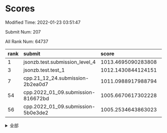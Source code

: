 # Scores

Modified Time: 2022-01-23 03:51:47

Submit Num: 207

All Rank Num: 64737

| rank |               submit               |       score        |       sigma        | pk_num |
| :--- | :--------------------------------- | :----------------- | :----------------- | :----- |
| 1    | jsonzb.test.submission_level_4     | 1013.4695090283808 | 0.81121038937523   | 1252   |
| 3    | jsonzb.test.test_1                 | 1012.1430844124151 | 0.7767991921370229 | 1254   |
| 7    | cpp.21_12_24.submission-2b2ea0d7   | 1011.0988917988794 | 0.7783963849725981 | 1252   |
| 54   | cpp.2022_01_09.submission-816672bd | 1005.6670617302228 | 0.7365486412702504 | 1253   |
| 56   | cpp.2022_01_09.submission-5b0e3de2 | 1005.2534643863023 | 0.7199713396127879 | 1246   |


<details>
<summary>全部</summary>

| rank |                 submit                 |       score        |       sigma        | pk_num |
| :--- | :------------------------------------- | :----------------- | :----------------- | :----- |
| 1    | jsonzb.test.submission_level_4         | 1013.4695090283808 | 0.81121038937523   | 1252   |
| 2    | gobigger.level_3.submission_level_3_4  | 1012.2504970168908 | 0.7917030925794417 | 1252   |
| 3    | jsonzb.test.test_1                     | 1012.1430844124151 | 0.7767991921370229 | 1254   |
| 4    | gobigger.level_3.submission_level_3_40 | 1011.4009591903739 | 0.7788715922892672 | 1245   |
| 5    | gobigger.level_3.submission_level_3_34 | 1011.2643971140932 | 0.7826228382792181 | 1252   |
| 6    | gobigger.level_3.submission_level_3_35 | 1011.1154596538372 | 0.7881380197163392 | 1249   |
| 7    | cpp.21_12_24.submission-2b2ea0d7       | 1011.0988917988794 | 0.7783963849725981 | 1252   |
| 8    | gobigger.level_3.submission_level_3_43 | 1011.0953753597736 | 0.7695574528142318 | 1250   |
| 9    | gobigger.level_3.submission_level_3_26 | 1010.8305178570077 | 0.7667268763866952 | 1247   |
| 10   | gobigger.level_3.submission_level_3_46 | 1010.6586260777887 | 0.7441821857850803 | 1253   |
| 11   | gobigger.level_3.submission_level_3_45 | 1010.623682197688  | 0.7834388330664133 | 1251   |
| 12   | gobigger.level_3.submission_level_3_8  | 1010.5211139978769 | 0.7726879514901097 | 1252   |
| 13   | gobigger.level_3.submission_level_3_12 | 1010.4767712999349 | 0.7554272121044494 | 1247   |
| 14   | gobigger.level_3.submission_level_3_21 | 1010.4534669409904 | 0.7641707632685397 | 1245   |
| 15   | gobigger.level_3.submission_level_3_15 | 1010.3050027825888 | 0.7757535619703425 | 1253   |
| 16   | gobigger.level_3.submission_level_3_25 | 1010.2847347518849 | 0.766873747565931  | 1249   |
| 17   | gobigger.level_3.submission_level_3_23 | 1010.2802593508883 | 0.7610619495810543 | 1253   |
| 18   | gobigger.level_3.submission_level_3_42 | 1010.2707355960229 | 0.7832247519538205 | 1250   |
| 19   | gobigger.level_3.submission_level_3_13 | 1010.2360728603552 | 0.7531844171945707 | 1252   |
| 20   | gobigger.level_3.submission_level_3_5  | 1010.211841032271  | 0.7537633836428914 | 1251   |
| 21   | gobigger.level_3.submission_level_3_2  | 1010.1078010453073 | 0.7552124211371242 | 1251   |
| 22   | gobigger.level_3.submission_level_3_29 | 1010.0984733665726 | 0.7526278438474046 | 1252   |
| 23   | gobigger.level_3.submission_level_3_14 | 1010.0935669403207 | 0.754104508867972  | 1249   |
| 24   | gobigger.level_3.submission_level_3_6  | 1010.0822804763175 | 0.7706067874832472 | 1249   |
| 25   | gobigger.level_3.submission_level_3_37 | 1010.047306718731  | 0.7344787933411128 | 1248   |
| 26   | gobigger.level_3.submission_level_3_32 | 1010.0352171826654 | 0.7672783810814789 | 1250   |
| 27   | gobigger.level_3.submission_level_3_11 | 1010.0339848120136 | 0.7556181691350407 | 1250   |
| 28   | gobigger.level_3.submission_level_3_49 | 1009.8967935492553 | 0.7553264277929438 | 1252   |
| 29   | gobigger.level_3.submission_level_3_10 | 1009.8386384402656 | 0.7583053909327288 | 1253   |
| 30   | gobigger.level_3.submission_level_3_33 | 1009.8303604600887 | 0.7490344267824752 | 1248   |
| 31   | gobigger.level_3.submission_level_3_24 | 1009.8229558968092 | 0.7571354052044349 | 1248   |
| 32   | gobigger.level_3.submission_level_3_22 | 1009.7790645672015 | 0.7403785425259929 | 1249   |
| 33   | gobigger.level_3.submission_level_3_0  | 1009.7103173818629 | 0.7698709141324828 | 1249   |
| 34   | gobigger.level_3.submission_level_3_18 | 1009.6518356588199 | 0.7366232467444047 | 1251   |
| 35   | gobigger.level_3.submission_level_3_9  | 1009.607357114231  | 0.7450948948734181 | 1253   |
| 36   | gobigger.level_3.submission_level_3_30 | 1009.5627935643892 | 0.7486420763916712 | 1252   |
| 37   | gobigger.level_3.submission_level_3_38 | 1009.5402858493372 | 0.760677154342876  | 1247   |
| 38   | gobigger.level_3.submission_level_3_1  | 1009.5286337461329 | 0.7345832739137729 | 1249   |
| 39   | gobigger.level_3.submission_level_3_36 | 1009.4691427784645 | 0.7771190909955729 | 1253   |
| 40   | gobigger.level_3.submission_level_3_41 | 1009.4115484634344 | 0.7295392828677165 | 1251   |
| 41   | gobigger.level_3.submission_level_3_19 | 1009.403895509181  | 0.7748277000849588 | 1245   |
| 42   | gobigger.level_3.submission_level_3_28 | 1009.2880549833486 | 0.7458995538705697 | 1245   |
| 43   | gobigger.level_3.submission_level_3_27 | 1009.1540337438844 | 0.7401377943577241 | 1246   |
| 44   | gobigger.level_3.submission_level_3_47 | 1009.0629440119425 | 0.7392713336205209 | 1253   |
| 45   | gobigger.level_3.submission_level_3_3  | 1009.0066329673515 | 0.7510839367896814 | 1252   |
| 46   | gobigger.level_3.submission_level_3_16 | 1008.926726918585  | 0.7537035609133939 | 1250   |
| 47   | gobigger.level_3.submission_level_3_48 | 1008.8590894861718 | 0.7502483130044982 | 1250   |
| 48   | gobigger.level_3.submission_level_3_17 | 1008.8482180115234 | 0.7527599265987704 | 1244   |
| 49   | gobigger.level_3.submission_level_3_7  | 1008.6897890890225 | 0.7405690110404692 | 1247   |
| 50   | gobigger.level_3.submission_level_3_44 | 1008.4697128792408 | 0.7289841244506453 | 1253   |
| 51   | gobigger.level_3.submission_level_3_39 | 1008.3558420909964 | 0.756071379240694  | 1258   |
| 52   | gobigger.level_3.submission_level_3_31 | 1008.1535974032729 | 0.7296431843983017 | 1247   |
| 53   | gobigger.level_3.submission_level_3_20 | 1007.5719067250507 | 0.7413472123094721 | 1250   |
| 54   | cpp.2022_01_09.submission-816672bd     | 1005.6670617302228 | 0.7365486412702504 | 1253   |
| 55   | gobigger.level_1.submission_level_1_3  | 1005.3196500541184 | 0.7230597249859056 | 1251   |
| 56   | cpp.2022_01_09.submission-5b0e3de2     | 1005.2534643863023 | 0.7199713396127879 | 1246   |
| 57   | gobigger.level_1.submission_level_1_48 | 1004.7396306784874 | 0.7167898688608181 | 1252   |
| 58   | gobigger.level_1.submission_level_1_12 | 1004.6666962956301 | 0.7098879579905142 | 1257   |
| 59   | gobigger.level_1.submission_level_1_23 | 1004.536113430164  | 0.7238622701730871 | 1253   |
| 60   | gobigger.level_1.submission_level_1_5  | 1004.5016938086384 | 0.7454461881716106 | 1249   |
| 61   | gobigger.level_1.submission_level_1_24 | 1004.4932686932472 | 0.7184601475468128 | 1255   |
| 62   | gobigger.level_1.submission_level_1_39 | 1004.4140680972612 | 0.7317436472902414 | 1256   |
| 63   | gobigger.level_1.submission_level_1_28 | 1004.2073511937177 | 0.7181463212530484 | 1254   |
| 64   | gobigger.level_1.submission_level_1_37 | 1004.0691235313327 | 0.718990245735018  | 1249   |
| 65   | gobigger.level_1.submission_level_1_46 | 1004.0304030886856 | 0.7106699489914122 | 1251   |
| 66   | gobigger.level_1.submission_level_1_26 | 1003.9285561796164 | 0.7206852184293617 | 1251   |
| 67   | gobigger.level_1.submission_level_1_45 | 1003.8975433036557 | 0.7252132035583082 | 1249   |
| 68   | gobigger.level_1.submission_level_1_32 | 1003.8522597886805 | 0.7161198433159873 | 1254   |
| 69   | gobigger.level_1.submission_level_1_35 | 1003.7095400782364 | 0.7206174126186302 | 1255   |
| 70   | gobigger.level_1.submission_level_1_19 | 1003.6487650177312 | 0.7135298088758002 | 1248   |
| 71   | gobigger.level_1.submission_level_1_17 | 1003.6429137882391 | 0.7088383281077061 | 1251   |
| 72   | gobigger.level_1.submission_level_1_43 | 1003.6120392801408 | 0.7080075608201483 | 1251   |
| 73   | gobigger.level_1.submission_level_1_15 | 1003.6100356065025 | 0.7140934101418532 | 1254   |
| 74   | gobigger.level_1.submission_level_1_21 | 1003.5836986788034 | 0.7223716762231828 | 1252   |
| 75   | gobigger.level_1.submission_level_1_29 | 1003.499308967454  | 0.704859229327216  | 1257   |
| 76   | gobigger.level_1.submission_level_1_27 | 1003.4936654687855 | 0.7040037683784298 | 1249   |
| 77   | gobigger.level_1.submission_level_1_33 | 1003.4684884067175 | 0.7183442622987033 | 1246   |
| 78   | gobigger.level_1.submission_level_1_13 | 1003.4667291240696 | 0.7238659420622034 | 1254   |
| 79   | gobigger.level_1.submission_level_1_20 | 1003.4622054261231 | 0.7096761570258542 | 1253   |
| 80   | gobigger.level_1.submission_level_1_7  | 1003.4149357349659 | 0.7165741695543412 | 1248   |
| 81   | gobigger.level_1.submission_level_1_44 | 1003.3805865698401 | 0.7148134149155567 | 1250   |
| 82   | gobigger.level_1.submission_level_1_10 | 1003.3504143991654 | 0.7220911830825795 | 1248   |
| 83   | gobigger.level_1.submission_level_1_11 | 1003.32634470504   | 0.722072077596984  | 1249   |
| 84   | gobigger.level_1.submission_level_1_9  | 1003.3154617913758 | 0.7061966497283185 | 1249   |
| 85   | gobigger.level_1.submission_level_1_38 | 1003.2413780063342 | 0.71791474014309   | 1255   |
| 86   | gobigger.level_1.submission_level_1_25 | 1003.2019647906073 | 0.7185571812573369 | 1252   |
| 87   | gobigger.level_1.submission_level_1_14 | 1003.1234523608175 | 0.7130406834835481 | 1251   |
| 88   | gobigger.level_1.submission_level_1_47 | 1003.1081662470897 | 0.716966774336763  | 1247   |
| 89   | gobigger.level_1.submission_level_1_31 | 1003.0787629691507 | 0.7071605734140766 | 1250   |
| 90   | gobigger.level_1.submission_level_1_2  | 1002.9722068017251 | 0.7134686652781694 | 1251   |
| 91   | gobigger.level_1.submission_level_1_30 | 1002.9630883547242 | 0.7202615614176301 | 1250   |
| 92   | gobigger.level_1.submission_level_1_4  | 1002.9129046052461 | 0.7312992987347912 | 1255   |
| 93   | gobigger.level_1.submission_level_1_6  | 1002.8823767955063 | 0.7109379445511259 | 1254   |
| 94   | gobigger.level_1.submission_level_1_34 | 1002.86394516698   | 0.7167723652030096 | 1248   |
| 95   | gobigger.level_1.submission_level_1_36 | 1002.82759873158   | 0.7031252087153655 | 1251   |
| 96   | gobigger.level_1.submission_level_1_42 | 1002.7639791467994 | 0.7087151434292032 | 1257   |
| 97   | gobigger.level_1.submission_level_1_41 | 1002.720912541406  | 0.7070755906862327 | 1251   |
| 98   | gobigger.level_1.submission_level_1_22 | 1002.6275870925457 | 0.7061855066656867 | 1252   |
| 99   | gobigger.level_1.submission_level_1_1  | 1002.6187302393636 | 0.7116261228003881 | 1253   |
| 100  | gobigger.level_1.submission_level_1_16 | 1002.5719767138122 | 0.7168587824817444 | 1257   |
| 101  | gobigger.level_1.submission_level_1_18 | 1002.4713356400542 | 0.714368317531018  | 1249   |
| 102  | gobigger.level_1.submission_level_1_49 | 1002.4204233060366 | 0.7142116369686838 | 1251   |
| 103  | gobigger.level_1.submission_level_1_0  | 1002.2549889473086 | 0.7077998479175589 | 1254   |
| 104  | gobigger.level_1.submission_level_1_40 | 1001.8379459201393 | 0.711999046830167  | 1258   |
| 105  | gobigger.level_1.submission_level_1_8  | 1001.5208848778922 | 0.7038847292725069 | 1255   |
| 106  | gobigger.random.submission_random_35   | 997.4833069101111  | 0.713869568860801  | 1246   |
| 107  | gobigger.random.submission_random_47   | 997.0150241831514  | 0.7020054156253389 | 1252   |
| 108  | gobigger.random.submission_random_37   | 996.7367329876901  | 0.7019466121185024 | 1246   |
| 109  | gobigger.random.submission_random_13   | 996.6494643507293  | 0.7233392065222813 | 1252   |
| 110  | gobigger.random.submission_random_31   | 996.6181599993213  | 0.7076596981362785 | 1255   |
| 111  | gobigger.random.submission_random_17   | 996.6178713864094  | 0.7110577363934503 | 1248   |
| 112  | gobigger.random.submission_random_4    | 996.5472450680411  | 0.6963669717017175 | 1249   |
| 113  | gobigger.random.submission_random_26   | 996.5381379868363  | 0.7052097968417038 | 1251   |
| 114  | gobigger.random.submission_random_41   | 996.5126347208012  | 0.7062595927128343 | 1255   |
| 115  | gobigger.random.submission_random_45   | 996.5099856386319  | 0.7134453856016734 | 1244   |
| 116  | gobigger.random.submission_random_14   | 996.5026662347461  | 0.7183573171446505 | 1255   |
| 117  | gobigger.random.submission_random_33   | 996.4984253663539  | 0.7078382826005932 | 1245   |
| 118  | gobigger.random.submission_random_3    | 996.4720235954076  | 0.7012444469264115 | 1254   |
| 119  | gobigger.random.submission_random_46   | 996.3886272966893  | 0.7127974406133897 | 1250   |
| 120  | gobigger.random.submission_random_5    | 996.310400754167   | 0.7096382361233234 | 1250   |
| 121  | gobigger.random.submission_random_28   | 996.241919219175   | 0.7088671292437375 | 1253   |
| 122  | gobigger.random.submission_random_16   | 996.1953454957306  | 0.707214279768872  | 1253   |
| 123  | gobigger.random.submission_random_44   | 996.1259487456091  | 0.720617609282329  | 1248   |
| 124  | gobigger.random.submission_random_1    | 995.9863419385522  | 0.7199593606285865 | 1249   |
| 125  | gobigger.random.submission_random_36   | 995.9831412223081  | 0.7100480253082234 | 1249   |
| 126  | gobigger.random.submission_random_20   | 995.9367107778572  | 0.7057804870488494 | 1249   |
| 127  | gobigger.random.submission_random_40   | 995.9257992641125  | 0.7167622557590368 | 1255   |
| 128  | gobigger.random.submission_random_29   | 995.7925844096779  | 0.7267342411853858 | 1252   |
| 129  | gobigger.random.submission_random_30   | 995.7488773202166  | 0.7057832254690054 | 1243   |
| 130  | gobigger.random.submission_random_7    | 995.7327144378113  | 0.7067231902857266 | 1250   |
| 131  | gobigger.random.submission_random_39   | 995.7123543229543  | 0.6970791487218961 | 1256   |
| 132  | gobigger.random.submission_random_18   | 995.6916718170735  | 0.7070573122623123 | 1259   |
| 133  | gobigger.random.submission_random_21   | 995.6688410393537  | 0.7117428228755917 | 1253   |
| 134  | gobigger.random.submission_random_32   | 995.5694403005483  | 0.7146390693162924 | 1249   |
| 135  | gobigger.random.submission_random_27   | 995.5379492058186  | 0.7125401213228064 | 1251   |
| 136  | gobigger.random.submission_random_25   | 995.5215839221539  | 0.7172517762707448 | 1245   |
| 137  | gobigger.random.submission_random_2    | 995.5108645858902  | 0.7232252223824568 | 1254   |
| 138  | gobigger.random.submission_random_23   | 995.438573904238   | 0.7258231281664522 | 1246   |
| 139  | gobigger.random.submission_random_10   | 995.414346064189   | 0.7291341139392555 | 1253   |
| 140  | gobigger.random.submission_random_15   | 995.3705293913605  | 0.7081360441374643 | 1253   |
| 141  | gobigger.random.submission_random_42   | 995.3605741410383  | 0.7127463621942404 | 1249   |
| 142  | gobigger.random.submission_random_19   | 995.3535765409465  | 0.6985469283079616 | 1253   |
| 143  | gobigger.random.submission_random_12   | 995.3138406195951  | 0.716540040119948  | 1250   |
| 144  | gobigger.random.submission_random_0    | 995.3033024068526  | 0.7061024055783139 | 1253   |
| 145  | gobigger.random.submission_random_9    | 995.2913549611487  | 0.7096004432373197 | 1248   |
| 146  | gobigger.random.submission_random_11   | 995.2668643500195  | 0.7205356018389578 | 1255   |
| 147  | gobigger.random.submission_random_6    | 995.2651264663735  | 0.7191842076407516 | 1255   |
| 148  | gobigger.random.submission_random_34   | 995.2263576917154  | 0.7127453826525061 | 1251   |
| 149  | gobigger.random.submission_random_38   | 995.1923215738395  | 0.710665166769674  | 1254   |
| 150  | gobigger.random.submission_random_43   | 995.1718743594979  | 0.7058666955496672 | 1253   |
| 151  | gobigger.random.submission_random_8    | 995.078717294881   | 0.7016939112968449 | 1250   |
| 152  | gobigger.random.submission_random_22   | 995.0732922757545  | 0.7120172763195478 | 1249   |
| 153  | gobigger.random.submission_random_24   | 994.8369976375524  | 0.7157732749978959 | 1253   |
| 154  | gobigger.random.submission_random_48   | 994.725891313843   | 0.7241510349280064 | 1250   |
| 155  | gobigger.random.submission_random_49   | 994.2978253546413  | 0.7154272390282507 | 1255   |
| 156  | gobigger.level_2.submission_level_2_17 | 993.8525008257258  | 0.7282121523485001 | 1252   |
| 157  | gobigger.level_2.submission_level_2_25 | 993.8397066453078  | 0.7292437646539206 | 1249   |
| 158  | gobigger.level_2.submission_level_2_44 | 993.3509892884879  | 0.7300866176316096 | 1250   |
| 159  | gobigger.level_2.submission_level_2_32 | 993.2495715813978  | 0.711665021015711  | 1253   |
| 160  | gobigger.level_2.submission_level_2_26 | 993.1334672203501  | 0.7561327102081167 | 1253   |
| 161  | gobigger.level_2.submission_level_2_0  | 993.1109593594915  | 0.746216641198524  | 1254   |
| 162  | gobigger.level_2.submission_level_2_23 | 993.0392231350208  | 0.7499921419447096 | 1257   |
| 163  | gobigger.level_2.submission_level_2_40 | 992.9705574369725  | 0.7378102538851902 | 1250   |
| 164  | gobigger.level_2.submission_level_2_10 | 992.9207282418072  | 0.7506264802256715 | 1254   |
| 165  | gobigger.level_2.submission_level_2_15 | 992.8616691371863  | 0.7422425097218024 | 1246   |
| 166  | gobigger.level_2.submission_level_2_2  | 992.7735641787456  | 0.7461563033097757 | 1253   |
| 167  | gobigger.level_2.submission_level_2_31 | 992.7245587557935  | 0.7369754231547566 | 1253   |
| 168  | gobigger.level_2.submission_level_2_45 | 992.6632229746986  | 0.7367361600355202 | 1252   |
| 169  | gobigger.level_2.submission_level_2_27 | 992.4424557948583  | 0.7422822948740263 | 1254   |
| 170  | gobigger.level_2.submission_level_2_49 | 992.4322593366072  | 0.738782998432983  | 1250   |
| 171  | gobigger.level_2.submission_level_2_14 | 992.364549232074   | 0.7424392008760524 | 1256   |
| 172  | gobigger.level_2.submission_level_2_20 | 992.3465176837406  | 0.7384144924651399 | 1252   |
| 173  | gobigger.level_2.submission_level_2_30 | 992.3304905017474  | 0.7320528856978387 | 1251   |
| 174  | gobigger.level_2.submission_level_2_42 | 992.3169411271258  | 0.7360575695814413 | 1247   |
| 175  | gobigger.level_2.submission_level_2_3  | 992.2954190783785  | 0.7392869053529894 | 1252   |
| 176  | gobigger.level_2.submission_level_2_33 | 992.2659711359049  | 0.7442797167822869 | 1252   |
| 177  | gobigger.level_2.submission_level_2_34 | 992.157126237585   | 0.7314389539599803 | 1251   |
| 178  | gobigger.level_2.submission_level_2_38 | 992.084934072901   | 0.7362200738849592 | 1250   |
| 179  | gobigger.level_2.submission_level_2_24 | 992.0626459672495  | 0.7305179723208981 | 1256   |
| 180  | gobigger.level_2.submission_level_2_16 | 992.0376205942703  | 0.730880211672953  | 1251   |
| 181  | gobigger.level_2.submission_level_2_9  | 991.9791094269747  | 0.7422694994585193 | 1250   |
| 182  | gobigger.level_2.submission_level_2_29 | 991.9192330624184  | 0.7432831778934419 | 1254   |
| 183  | gobigger.level_2.submission_level_2_6  | 991.8742651601794  | 0.7436863828409523 | 1254   |
| 184  | gobigger.level_2.submission_level_2_35 | 991.800798039677   | 0.7520204750251271 | 1250   |
| 185  | gobigger.level_2.submission_level_2_11 | 991.7850766594314  | 0.7561787269062362 | 1253   |
| 186  | gobigger.level_2.submission_level_2_18 | 991.78177528084    | 0.7383465913755527 | 1249   |
| 187  | gobigger.level_2.submission_level_2_1  | 991.6531265207176  | 0.7605662426531515 | 1248   |
| 188  | gobigger.level_2.submission_level_2_7  | 991.5877874639327  | 0.7639018617583485 | 1251   |
| 189  | gobigger.level_2.submission_level_2_39 | 991.5171284235422  | 0.764706802717412  | 1248   |
| 190  | gobigger.level_2.submission_level_2_8  | 991.5082830290786  | 0.7819793639669093 | 1249   |
| 191  | gobigger.level_2.submission_level_2_12 | 991.4676488499562  | 0.7571749004050445 | 1251   |
| 192  | gobigger.level_2.submission_level_2_5  | 991.3898294729767  | 0.7608546721313307 | 1246   |
| 193  | gobigger.level_2.submission_level_2_41 | 991.3609132528453  | 0.743666308703912  | 1248   |
| 194  | gobigger.level_2.submission_level_2_28 | 991.2105611698961  | 0.7481816175118656 | 1248   |
| 195  | gobigger.level_2.submission_level_2_21 | 991.1658086033527  | 0.7728111738410426 | 1247   |
| 196  | gobigger.level_2.submission_level_2_13 | 991.0059526711016  | 0.7568109487084579 | 1249   |
| 197  | gobigger.level_2.submission_level_2_43 | 990.9872955683048  | 0.7522057829046248 | 1257   |
| 198  | gobigger.level_2.submission_level_2_22 | 990.9710230848516  | 0.7639023851098456 | 1251   |
| 199  | gobigger.level_2.submission_level_2_4  | 990.8852043332708  | 0.7640405337904487 | 1245   |
| 200  | gobigger.level_2.submission_level_2_47 | 990.8648704709929  | 0.7563044528701269 | 1251   |
| 201  | gobigger.level_2.submission_level_2_19 | 990.8463988041973  | 0.7700231183944994 | 1249   |
| 202  | gobigger.level_2.submission_level_2_36 | 990.815139862792   | 0.7508993350109635 | 1250   |
| 203  | gobigger.level_2.submission_level_2_37 | 990.5593881573376  | 0.7501601275988147 | 1254   |
| 204  | gobigger.level_2.submission_level_2_46 | 990.310168797844   | 0.752534226456944  | 1247   |
| 205  | gobigger.level_2.submission_level_2_48 | 990.0433700674508  | 0.7598983135687847 | 1252   |
| 206  | gobigger.none.submission_none_0        | 976.2574924196231  | 1.3880360261018423 | 1250   |
| 207  | gobigger.none.submission_none_1        | 975.8986890711811  | 1.4243888949046766 | 1254   |

</details>